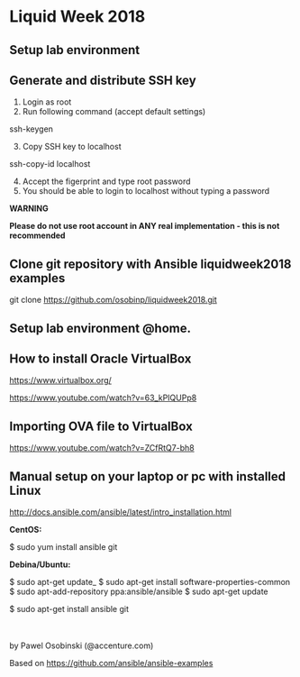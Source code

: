# Liquid Week 2018

Setup lab environment
---------------------
Generate and distribute SSH key
---------------------
1. Login as root
2. Run following command (accept default settings)

  ssh-keygen

3. Copy SSH key to localhost

  ssh-copy-id localhost

4. Accept the figerprint and type root password
5. You should be able to login to localhost without typing a password

**WARNING**

**Please do not use root account in ANY real implementation - this is not recommended**

Clone git repository with Ansible liquidweek2018 examples
---------------------
  git clone https://github.com/osobinp/liquidweek2018.git


Setup lab environment @home.
---------------------
How to install Oracle VirtualBox
---------------------
https://www.virtualbox.org/

https://www.youtube.com/watch?v=63_kPIQUPp8

Importing OVA file to VirtualBox
---------------------
https://www.youtube.com/watch?v=ZCfRtQ7-bh8

Manual setup on your laptop or pc with installed Linux
---------------------
http://docs.ansible.com/ansible/latest/intro_installation.html

 **CentOS:**

 $ sudo yum install ansible git

 **Debina/Ubuntu:**

 $ sudo apt-get update_
 $ sudo apt-get install software-properties-common
 $ sudo apt-add-repository ppa:ansible/ansible
 $ sudo apt-get update

 
 $ sudo apt-get install ansible git


<br>
<br>
by Pawel Osobinski (@accenture.com)

Based on
https://github.com/ansible/ansible-examples

